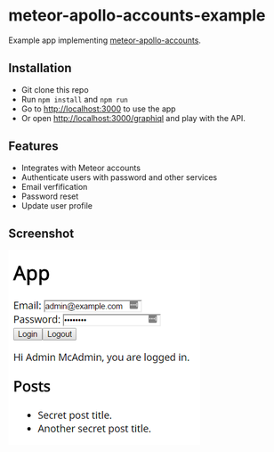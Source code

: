 # meteor-apollo-accounts-example

Example app implementing [meteor-apollo-accounts](https://github.com/nicolaslopezj/meteor-apollo-accounts).

## Installation

* Git clone this repo
* Run `npm install` and `npm run`
* Go to [http://localhost:3000](http://localhost:3000) to use the app
* Or open [http://localhost:3000/graphiql](http://localhost:3000/graphiql) and play with the API.

## Features

* Integrates with Meteor accounts
* Authenticate users with password and other services
* Email verfification
* Password reset
* Update user profile

## Screenshot

![](screenshot.png)
